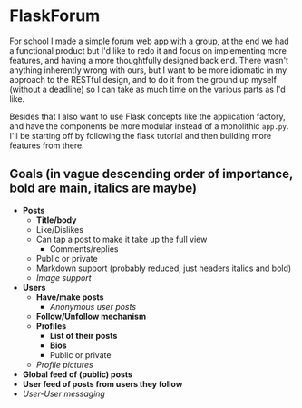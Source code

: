 # FlaskForum
For school I made a simple forum web app with a group, at the end we had a functional product but I'd like to redo it and focus on implementing more features, and having a more thoughtfully designed back end.
There wasn't anything inherently wrong with ours, but I want to be more idiomatic in my approach to the RESTful design, and to do it from the ground up myself (without a deadline) so I can take as much time on the various parts as I'd like.

Besides that I also want to use Flask concepts like the application factory, and have the components be more modular instead of a monolithic `app.py`. I'll be starting off by following the flask tutorial and then building more features from there.

## Goals (in vague descending order of importance, bold are main, italics are maybe)
- **Posts**
  - **Title/body**
  - Like/Dislikes
  - Can tap a post to make it take up the full view 
    - Comments/replies
  - Public or private
  - Markdown support (probably reduced, just headers italics and bold)
  - *Image support*
- **Users**
  - **Have/make posts**
    - *Anonymous user posts*
  - **Follow/Unfollow mechanism**
  - **Profiles**
    - **List of their posts**
    - **Bios**
    - Public or private
  - *Profile pictures*
- **Global feed of (public) posts**
- **User feed of posts from users they follow**
- *User-User messaging*
